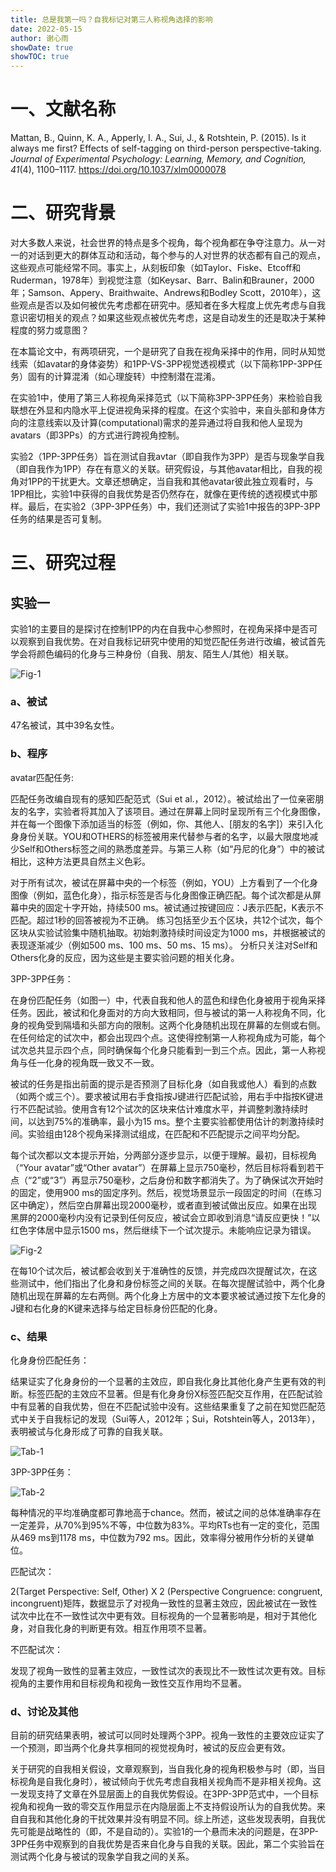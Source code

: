 ```yaml
---
title: 总是我第一吗？自我标记对第三人称视角选择的影响 
date: 2022-05-15
author: 谢心雨
showDate: true
showTOC: true
---
```


# 一、文献名称

Mattan, B., Quinn, K. A., Apperly, I. A., Sui, J., & Rotshtein, P. (2015). Is it always me first? Effects of self-tagging on third-person perspective-taking. *Journal of Experimental Psychology: Learning, Memory, and Cognition, 41*(4), 1100–1117. https://doi.org/10.1037/xlm0000078 

# 二、研究背景

对大多数人来说，社会世界的特点是多个视角，每个视角都在争夺注意力。从一对一的对话到更大的群体互动和活动，每个参与的人对世界的状态都有自己的观点，这些观点可能经常不同。事实上，从刻板印象（如Taylor、Fiske、Etcoff和Ruderman，1978年）到视觉注意（如Keysar、Barr、Balin和Brauner，2000年；Samson、Appery、Braithwaite、Andrews和Bodley Scott，2010年），这些观点是否以及如何被优先考虑都在研究中。感知者在多大程度上优先考虑与自我意识密切相关的观点？如果这些观点被优先考虑，这是自动发生的还是取决于某种程度的努力或意图？

在本篇论文中，有两项研究，一个是研究了自我在视角采择中的作用，同时从知觉线索（如avatar的身体姿势）和1PP-VS-3PP视觉透视模式（以下简称1PP-3PP任务）固有的计算混淆（如心理旋转）中控制潜在混淆。

在实验1中，使用了第三人称视角采择范式（以下简称3PP-3PP任务）来检验自我联想在外显和内隐水平上促进视角采择的程度。在这个实验中，来自头部和身体方向的注意线索以及计算(computational)需求的差异通过将自我和他人呈现为avatars（即3PPs）的方式进行跨视角控制。

实验2（1PP-3PP任务）旨在测试自我avtar（即自我作为3PP）是否与现象学自我（即自我作为1PP）存在有意义的关联。研究假设，与其他avatar相比，自我的视角对1PP的干扰更大。文章还想确定，当自我和其他avatar彼此独立观看时，与1PP相比，实验1中获得的自我优势是否仍然存在，就像在更传统的透视模式中那样。最后，在实验2（3PP-3PP任务）中，我们还测试了实验1中报告的3PP-3PP任务的结果是否可复制。 

# 三、研究过程

## 实验一

实验1的主要目的是探讨在控制1PP的内在自我中心参照时，在视角采择中是否可以观察到自我优势。在对自我标记研究中使用的知觉匹配任务进行改编，被试首先学会将颜色编码的化身与三种身份（自我、朋友、陌生人\/其他）相关联。

![Fig-1]()

### a、被试

47名被试，其中39名女性。

### b、程序

avatar匹配任务:

匹配任务改编自现有的感知匹配范式（Sui et al.，2012）。被试给出了一位亲密朋友的名字，实验者将其加入了该项目。通过在屏幕上同时呈现所有三个化身图像，并在每一个图像下添加适当的标签（例如，你、其他人、[朋友的名字]）来引入化身身份关联。YOU和OTHERS的标签被用来代替参与者的名字，以最大限度地减少Self和Others标签之间的熟悉度差异。与第三人称（如“丹尼的化身”）中的被试相比，这种方法更具自然主义色彩。

对于所有试次，被试在屏幕中央的一个标签（例如，YOU）上方看到了一个化身图像（例如，蓝色化身），指示标签是否与化身图像正确匹配。每个试次都是从屏幕中央的固定十字开始，持续500 ms。被试通过按键回应：J表示匹配，K表示不匹配。超过1秒的回答被视为不正确。 练习包括至少五个区块，共12个试次，每个区块从实验试验集中随机抽取。初始刺激持续时间设定为1000 ms，并根据被试的表现逐渐减少（例如500 ms、100 ms、50 ms、15 ms）。 分析只关注对Self和Others化身的反应，因为这些是主要实验问题的相关化身。 

3PP-3PP任务：

在身份匹配任务（如图一）中，代表自我和他人的蓝色和绿色化身被用于视角采择任务。因此，被试和化身面对的方向大致相同，但与被试的第一人称视角不同，化身的视角受到隔墙和头部方向的限制。这两个化身随机出现在屏幕的左侧或右侧。在任何给定的试次中，都会出现四个点。这使得控制第一人称视角成为可能，每个试次总共显示四个点，同时确保每个化身只能看到一到三个点。因此，第一人称视角与任一化身的视角既一致又不一致。 

被试的任务是指出前面的提示是否预测了目标化身（如自我或他人）看到的点数（如两个或三个）。要求被试用右手食指按J键进行匹配试验，用右手中指按K键进行不匹配试验。使用含有12个试次的区块来估计难度水平，并调整刺激持续时间，以达到75%的准确率，最小为15 ms。整个主要实验都使用估计的刺激持续时间。实验组由128个视角采择测试组成，在匹配和不匹配提示之间平均分配。

每个试次都以文本提示开始，分两部分逐步显示，以便于理解。最初，目标视角（“Your avatar”或“Other avatar”）在屏幕上显示750毫秒，然后目标将看到若干点（“2”或“3”）再显示750毫秒，之后身份和数字都消失了。为了确保试次开始时的固定，使用900 ms的固定序列。然后，视觉场景显示一段固定的时间（在练习区中确定），然后空白屏幕出现2000毫秒，或者直到被试做出反应。如果在出现黑屏的2000毫秒内没有记录到任何反应，被试会立即收到消息“请反应更快！”以红色字体居中显示1500 ms，然后继续下一个试次提示。未能响应记录为错误。

![Fig-2]()

在每10个试次后，被试都会收到关于准确性的反馈，并完成四次提醒试次，在这些测试中，他们指出了化身和身份标签之间的关联。在每次提醒试验中，两个化身随机出现在屏幕的左右两侧。两个化身上方居中的文本要求被试通过按下左化身的J键和右化身的K键来选择与给定目标身份匹配的化身。

### c、结果

化身身份匹配任务：

结果证实了化身身份的一个显著的主效应，即自我化身比其他化身产生更有效的判断。标签匹配的主效应不显著。但是有化身身份X标签匹配交互作用，在匹配试验中有显著的自我优势，但在不匹配试验中没有。这些结果重复了之前在知觉匹配范式中关于自我标记的发现（Sui等人，2012年；Sui，Rotshtein等人，2013年），表明被试与化身形成了可靠的自我关联。 

![Tab-1]()

3PP-3PP任务：

![Tab-2]()

每种情况的平均准确度都可靠地高于chance。然而，被试之间的总体准确率存在一定差异，从70%到95%不等，中位数为83%。平均RTs也有一定的变化，范围从469 ms到1178 ms，中位数为792 ms。因此，效率得分被用作分析的关键单位。

匹配试次：

2(Target Perspective: Self, Other) X  2 (Perspective Congruence: congruent, incongruent)矩阵，数据显示了对视角一致性的显著主效应，因此被试在一致性试次中比在不一致性试次中更有效。目标视角的一个显著影响是，相对于其他化身，对自我化身的判断更有效。相互作用项不显著。

不匹配试次：

发现了视角一致性的显著主效应，一致性试次的表现比不一致性试次更有效。目标视角的主要作用和目标视角和视角一致性交互作用均不显著。 

### d、讨论及其他

目前的研究结果表明，被试可以同时处理两个3PP。视角一致性的主要效应证实了一个预测，即当两个化身共享相同的视觉视角时，被试的反应会更有效。

关于研究的自我相关假设，文章观察到，当自我化身的视角积极参与时（即，当目标视角是自我化身时），被试倾向于优先考虑自我相关视角而不是非相关视角。这一发现支持了文章在外显层面上的自我优势假设。在3PP-3PP范式中，一个目标视角和视角一致的零交互作用显示在内隐层面上不支持假设所认为的自我优势。来自自我和其他化身的干扰效果并没有明显不同。综上所述，这些发现表明，自我优先可能是战略性的（即，不是自动的）。实验1的一个悬而未决的问题是，在3PP-3PP任务中观察到的自我优势是否来自化身与自我的关联。因此，第二个实验旨在测试两个化身与被试的现象学自我之间的关系。 
